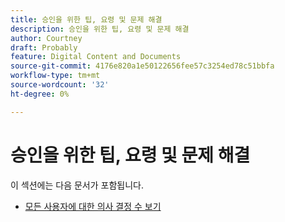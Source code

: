 ```yaml
---
title: 승인을 위한 팁, 요령 및 문제 해결
description: 승인을 위한 팁, 요령 및 문제 해결
author: Courtney
draft: Probably
feature: Digital Content and Documents
source-git-commit: 4176e820a1e50122656fee57c3254ed78c51bbfa
workflow-type: tm+mt
source-wordcount: '32'
ht-degree: 0%

---
```


# 승인을 위한 팁, 요령 및 문제 해결

이 섹션에는 다음 문서가 포함됩니다.

* [모든 사용자에 대한 의사 결정 수 보기](/help/quicksilver/review-and-approve-work/tips-tricks-troubleshooting-approvals/view-number-of-decisions-for-users.md)
